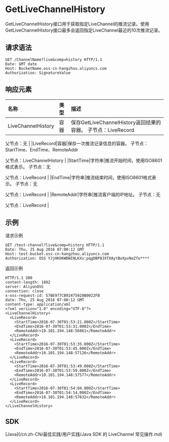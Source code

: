 # GetLiveChannelHistory

GetLiveChannelHistory接口用于获取指定LiveChannel的推流记录。使用GetLiveChannelHistory接口最多会返回指定LiveChannel最近的10次推流记录。

## 请求语法

```
GET /ChannelName?live&comp=history HTTP/1.1
Date: GMT date
Host: BucketName.oss-cn-hangzhou.aliyuncs.com
Authorization: SignatureValue
```

## 响应元素

|名称|类型|描述|
|:-|:-|:-|
|LiveChannelHistory|容器|保存GetLiveChannelHistory返回结果的容器。 子节点：LiveRecord

父节点：无 |
|LiveRecord|容器|保存一次推流记录信息的容器。 子节点：StartTime、EndTime、RemoteAddr

父节点：LiveChannelHistory |
|StartTime|字符串|推流开始时间，使用ISO8601格式表示。 子节点：无

父节点：LiveRecord |
|EndTime|字符串|推流结束时间，使用ISO8601格式表示。 子节点：无

父节点：LiveRecord |
|RemoteAddr|字符串|推流客户端的IP地址。 子节点：无

父节点：LiveRecord |

## 示例

请求示例

```
GET /test-channel?live&comp=history HTTP/1.1
Date: Thu, 25 Aug 2016 07:00:12 GMT
Host: test-bucket.oss-cn-hangzhou.aliyuncs.com
Authorization: OSS YJjHKOKWDWINLKXv:pqgDBP8JXTXAytBoXpvNoZfo****
```

返回示例

```
HTTP/1.1 200
content-length: 1892
server: AliyunOSS
connection: close
x-oss-request-id: 57BE977CB92475920B0022FB
date: Thu, 25 Aug 2016 07:00:12 GMT
content-type: application/xml
<?xml version="1.0" encoding="UTF-8"?>
<LiveChannelHistory>
  <LiveRecord>
    <StartTime>2016-07-30T01:53:21.000Z</StartTime>
    <EndTime>2016-07-30T01:53:31.000Z</EndTime>
    <RemoteAddr>10.101.194.148:56861</RemoteAddr>
  </LiveRecord>
  <LiveRecord>
    <StartTime>2016-07-30T01:53:35.000Z</StartTime>
    <EndTime>2016-07-30T01:53:45.000Z</EndTime>
    <RemoteAddr>10.101.194.148:57126</RemoteAddr>
  </LiveRecord>
  <LiveRecord>
    <StartTime>2016-07-30T01:53:49.000Z</StartTime>
    <EndTime>2016-07-30T01:53:59.000Z</EndTime>
    <RemoteAddr>10.101.194.148:57577</RemoteAddr>
  </LiveRecord>
  <LiveRecord>
    <StartTime>2016-07-30T01:54:04.000Z</StartTime>
    <EndTime>2016-07-30T01:54:14.000Z</EndTime>
    <RemoteAddr>10.101.194.148:57632</RemoteAddr>
  </LiveRecord>
</LiveChannelHistory>
```

## SDK

[Java](/cn.zh-CN/最佳实践/用户实践/Java SDK 的 LiveChannel 常见操作.md)

